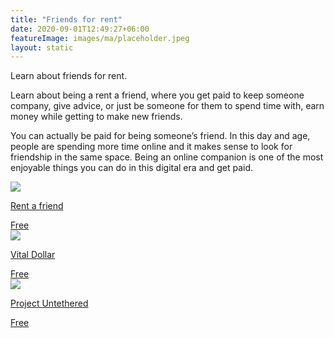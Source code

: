 ```yaml
---
title: "Friends for rent"
date: 2020-09-01T12:49:27+06:00
featureImage: images/ma/placeholder.jpeg
layout: static
---
```


Learn about friends for rent.

Learn about being a rent a friend, where you get paid to keep someone company, give advice, or just be someone for them to spend time with, earn money while getting to make new friends.

You can actually be paid for being someone’s friend. In this day and age, people are spending more time online and it makes sense to look for friendship in the same space. Being an online companion is one of the most enjoyable things you can do in this digital era and get paid.

<a class="ma-link" href="https://rentafriend.com/beafriend/"><div class="ma-card ma-card-Wealth"><div class="ma-icon"><img src ="/images/icon-check.png"/></div><div class="ma-name"><p>Rent a friend</p></div><div class="ma-paid-text"><span>Free</span></div></div></a><a class="ma-link" href="https://vitaldollar.com/rent-friend/"><div class="ma-card ma-card-Wealth"><div class="ma-icon"><img src ="/images/icon-check.png"/></div><div class="ma-name"><p>Vital Dollar</p></div><div class="ma-paid-text"><span>Free</span></div></div></a><a class="ma-link" href="https://www.projectuntethered.com/get-paid-to-be-an-online-friend/"><div class="ma-card ma-card-Wealth"><div class="ma-icon"><img src ="/images/icon-check.png"/></div><div class="ma-name"><p>Project Untethered</p></div><div class="ma-paid-text"><span>Free</span></div></div></a>  

<br/><br/>






